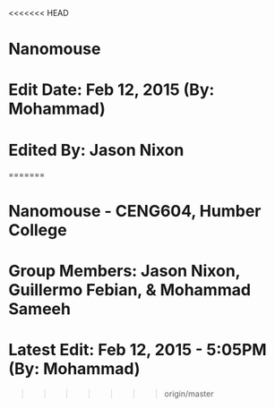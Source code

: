 <<<<<<< HEAD
# Nanomouse
# Edit Date: Feb 12, 2015 (By: Mohammad)
# Edited By: Jason Nixon
=======
# Nanomouse - CENG604, Humber College
# Group Members: Jason Nixon, Guillermo Febian, & Mohammad Sameeh
# Latest Edit: Feb 12, 2015 - 5:05PM (By: Mohammad)
>>>>>>> origin/master
